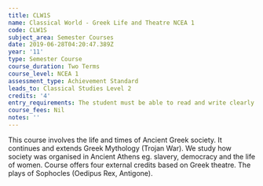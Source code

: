 ```yaml
---
title: CLW1S
name: Classical World - Greek Life and Theatre NCEA 1
code: CLW1S
subject_area: Semester Courses
date: 2019-06-28T04:20:47.389Z
year: '11'
type: Semester Course
course_duration: Two Terms
course_level: NCEA 1
assessment_type: Achievement Standard
leads_to: Classical Studies Level 2
credits: '4'
entry_requirements: The student must be able to read and write clearly. High literacy.
course_fees: Nil
notes: ''
---
```

This course involves the life and times of Ancient Greek society. It continues and extends Greek Mythology (Trojan War). We study how society was organised in Ancient Athens eg. slavery, democracy and the life of women. Course offers four external credits based on Greek theatre. The plays of Sophocles (Oedipus Rex, Antigone).
